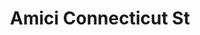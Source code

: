 ---
addr: ' Connecticut St'
city: San Juan
country: Philippines
description: Connecticut St (at Missouri St) San Juan San Juan
id: 4cbea79719ceb1f7f2ba1ecd
lat: 14.601265809450876
lng: 121.05286260228142
title: Amici Connecticut St
venue: Amici
---